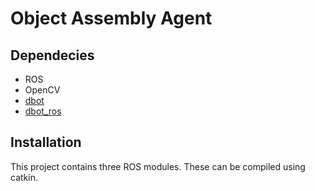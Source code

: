 # Object Assembly Agent

## Dependecies
 * ROS
 * OpenCV
 * [dbot](https://github.com/jackhadfield/dbot)
 * [dbot_ros](https://github.com/jackhadfield/dbot_ros)

## Installation

This project contains three ROS modules. These can be compiled using catkin.
